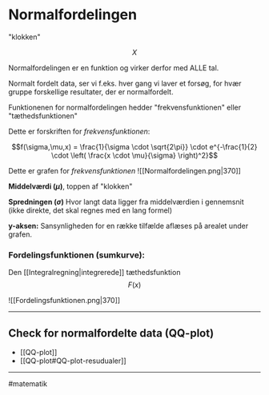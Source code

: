 # Normalfordelingen
"klokken"

$$X $$

Normalfordelingen er en funktion og virker derfor med ALLE tal.

Normalt fordelt data, ser vi f.eks. hver gang vi laver et forsøg, for hvær gruppe forskellige resultater, der er normalfordelt.

Funktionenen for normalfordelingen hedder "frekvensfunktionen" eller "tæthedsfunktionen"

Dette er forskriften for *frekvensfunktionen*:

$$f(\sigma,\mu,x) = \frac{1}{\sigma \cdot \sqrt{2\pi}} \cdot e^{-\frac{1}{2} \cdot \left( \frac{x \cdot \mu}{\sigma}  \right)^2}$$

Dette er grafen for *frekvensfunktionen*
![[Normalfordelingen.png|370]]

**Middelværdi ($\mu$)**, toppen af "klokken"

**Spredningen ($\sigma$)**
Hvor langt data ligger fra middelværdien i gennemsnit
(ikke direkte, det skal regnes med en lang formel)

**y-aksen:**
Sansynligheden for en række tilfælde aflæses på arealet under grafen. 

### Fordelingsfunktionen (sumkurve):
Den [[Integralregning|integrerede]] tæthedsfunktion
$$F(x)$$

![[Fordelingsfunktionen.png|370]]

---
## Check for normalfordelte data (QQ-plot)
- [[QQ-plot]]
- [[QQ-plot#QQ-plot-resudualer]]



---

#matematik 
